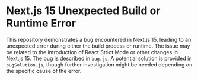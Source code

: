 # Next.js 15 Unexpected Build or Runtime Error

This repository demonstrates a bug encountered in Next.js 15, leading to an unexpected error during either the build process or runtime.  The issue may be related to the introduction of React Strict Mode or other changes in Next.js 15.  The bug is described in `bug.js`. A potential solution is provided in `bugSolution.js`, though further investigation might be needed depending on the specific cause of the error.